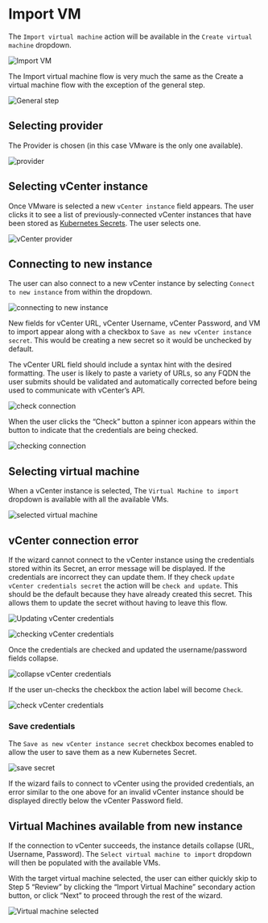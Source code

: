 # Import VM
The `Import virtual machine` action will be available in the `Create virtual machine` dropdown.

![Import VM](img/Import-vm.png)

The Import virtual machine flow is very much the same as the Create a virtual machine flow with the exception of the general step.

![General step](img/Step-1-basic-import-0.png)

## Selecting provider 
The Provider is chosen (in this case VMware is the only one available).

![provider](img/Step-1-basic-import-1.png)

## Selecting vCenter instance
Once VMware is selected a new `vCenter instance` field appears. The user clicks it to see a list of previously-connected vCenter instances that have been stored as [Kubernetes Secrets](https://kubernetes.io/docs/concepts/configuration/secret/). The user selects one.

![vCenter provider](img/Step-1-basic-import-2.png)

## Connecting to new instance
The user can also connect to a new vCenter instance by selecting `Connect to new instance` from within the dropdown.

![connecting to new instance](img/Step-1-basic-import-5.png)

New fields for vCenter URL, vCenter Username, vCenter Password, and VM to import appear along with a checkbox to `Save as new vCenter instance secret`. This would be creating a new secret so it would be unchecked by default.

The vCenter URL field should include a syntax hint with the desired formatting. The user is likely to paste a variety of URLs, so any FQDN the user submits should be validated and automatically corrected before being used to communicate with vCenter’s API.

![check connection](img/Step-1-basic-import-6.png)

When the user clicks the “Check” button a spinner icon appears within the button to indicate that the credentials are being checked.

![checking connection](img/Step-1-basic-import-7.png)


## Selecting virtual machine
When a vCenter instance is selected, The `Virtual Machine to import` dropdown is available with all the available VMs.

![selected virtual machine](img/Step-1-basic-import-3.png)

## vCenter connection error
If the wizard cannot connect to the vCenter instance using the credentials stored within its Secret, an error message will be displayed. If the credentials are incorrect they can update them. If they check `update vCenter credentials secret` the action will be `check and update`. This should be the default because they have already created this secret. This allows them to update the secret without having to leave this flow.

![Updating vCenter credentials](img/Step-1-basic-import-4.png)

![checking vCenter credentials](img/Step-1-basic-import-4.2.png)

Once the credentials are checked and updated the username/password fields collapse.

![collapse vCenter credentials](img/Step-1-basic-import-4.3.png)

If the user un-checks the checkbox the action label will become `Check`.

![check vCenter credentials](img/Step-1-basic-import-4.1.png)

### Save credentials 
The `Save as new vCenter instance secret` checkbox becomes enabled to allow the user to save them as a new Kubernetes Secret.

![save secret](img/Step-1-basic-import-7.1.png)

If the wizard fails to connect to vCenter using the provided credentials, an error similar to the one above for an invalid vCenter instance should be displayed directly below the vCenter Password field.


## Virtual Machines available from new instance
If the connection to vCenter succeeds, the instance details collapse (URL, Username, Password). The `Select virtual machine to import` dropdown will then be populated with the available VMs. 

With the target virtual machine selected, the user can either quickly skip to Step 5 “Review” by clicking the “Import Virtual Machine” secondary action button, or click “Next” to proceed through the rest of the wizard.

![Virtual machine selected](img/Step-1-basic-import-8.png)
